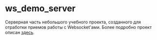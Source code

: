# ws_demo_server

Серверная часть небольшого учебного проекта, созданного для отработки приемов работы с Websocket'ами. 
Более подробно проект описан [здесь](https://github.com/SergeyLebidko/ws_demo_client).
